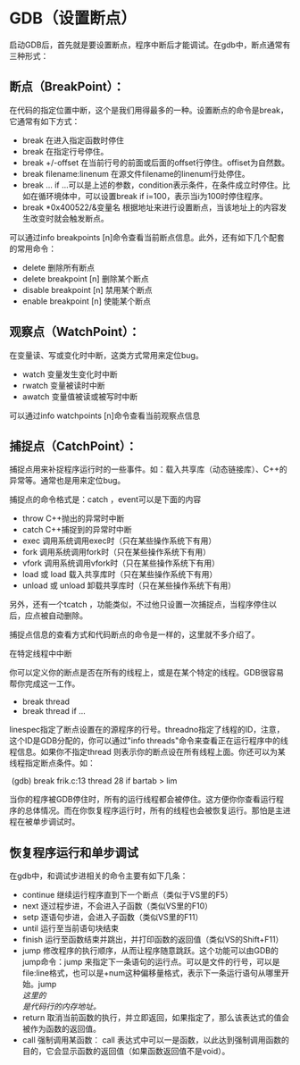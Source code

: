 # GDB（设置断点）

启动GDB后，首先就是要设置断点，程序中断后才能调试。在gdb中，断点通常有三种形式：

## 断点（BreakPoint）：

在代码的指定位置中断，这个是我们用得最多的一种。设置断点的命令是break，它通常有如下方式：

- break <function>    在进入指定函数时停住
- break <linenum>    在指定行号停住。
- break +/-offset    在当前行号的前面或后面的offset行停住。offiset为自然数。
- break filename:linenum    在源文件filename的linenum行处停住。
- break ... if <condition>    ...可以是上述的参数，condition表示条件，在条件成立时停住。比如在循环境体中，可以设置break if i=100，表示当i为100时停住程序。
- break *0x400522/&变量名 根据地址来进行设置断点，当该地址上的内容发生改变时就会触发断点。

可以通过info breakpoints [n]命令查看当前断点信息。此外，还有如下几个配套的常用命令：

- delete    删除所有断点
- delete breakpoint [n]    删除某个断点
- disable breakpoint [n]    禁用某个断点
- enable breakpoint [n]    使能某个断点

## 观察点（WatchPoint）：

在变量读、写或变化时中断，这类方式常用来定位bug。

- watch <expr>    变量发生变化时中断
- rwatch <expr>    变量被读时中断
- awatch <expr>     变量值被读或被写时中断

可以通过info watchpoints [n]命令查看当前观察点信息

## 捕捉点（CatchPoint）：

捕捉点用来补捉程序运行时的一些事件。如：载入共享库（动态链接库）、C++的异常等。通常也是用来定位bug。

捕捉点的命令格式是：catch <event>，event可以是下面的内容

- throw     C++抛出的异常时中断
- catch     C++捕捉到的异常时中断
- exec    调用系统调用exec时（只在某些操作系统下有用）
- fork    调用系统调用fork时（只在某些操作系统下有用）
- vfork    调用系统调用vfork时（只在某些操作系统下有用）
- load 或 load <libname>     载入共享库时（只在某些操作系统下有用）
- unload 或 unload <libname>    卸载共享库时（只在某些操作系统下有用）

另外，还有一个tcatch <event>，功能类似，不过他只设置一次捕捉点，当程序停住以后，应点被自动删除。

捕捉点信息的查看方式和代码断点的命令是一样的，这里就不多介绍了。

在特定线程中中断

你可以定义你的断点是否在所有的线程上，或是在某个特定的线程。GDB很容易帮你完成这一工作。

- break <linespec> thread <threadno>
- break <linespec> thread <threadno> if ...

linespec指定了断点设置在的源程序的行号。threadno指定了线程的ID，注意，这个ID是GDB分配的，你可以通过"info threads"命令来查看正在运行程序中的线程信息。如果你不指定thread <threadno>则表示你的断点设在所有线程上面。你还可以为某线程指定断点条件。如：

​     (gdb) break frik.c:13 thread 28 if bartab > lim

当你的程序被GDB停住时，所有的运行线程都会被停住。这方便你你查看运行程序的总体情况。而在你恢复程序运行时，所有的线程也会被恢复运行。那怕是主进程在被单步调试时。

## 恢复程序运行和单步调试

在gdb中，和调试步进相关的命令主要有如下几条：

- continue    继续运行程序直到下一个断点（类似于VS里的F5）
- next        逐过程步进，不会进入子函数（类似VS里的F10）
- setp        逐语句步进，会进入子函数（类似VS里的F11）
- until        运行至当前语句块结束
- finish      运行至函数结束并跳出，并打印函数的返回值（类似VS的Shift+F11）
- jump       修改程序的执行顺序，从而让程序随意跳跃。这个功能可以由GDB的jump命令：jump <linespec> 来指定下一条语句的运行点。<linespec>可以是文件的行号，可以是file:line格式，也可以是+num这种偏移量格式，表示下一条运行语句从哪里开始。jump <address> 这里的<address>是代码行的内存地址。 
- return <expression> 取消当前函数的执行，并立即返回，如果指定了<expression>，那么该表达式的值会被作为函数的返回值。
- call    强制调用某函数： call <expr> 表达式中可以一是函数，以此达到强制调用函数的目的，它会显示函数的返回值（如果函数返回值不是void）。 